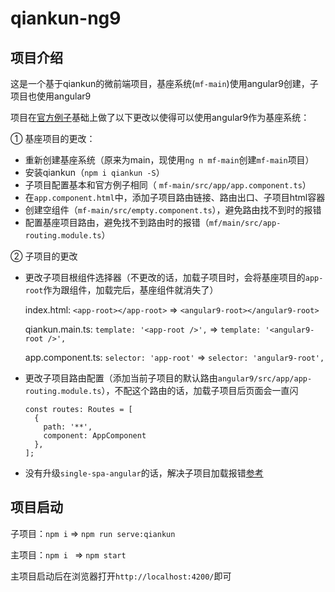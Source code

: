 # qiankun-ng9

## 项目介绍

这是一个基于qiankun的微前端项目，基座系统(`mf-main`)使用angular9创建，子项目也使用angular9

项目在[官方例子](https://github.com/umijs/qiankun/tree/master/examples)基础上做了以下更改以使得可以使用angular9作为基座系统：

① 基座项目的更改：

- 重新创建基座系统（原来为main，现使用`ng n mf-main`创建`mf-main`项目）
- 安装qiankun（`npm i qiankun -S`）
- 子项目配置基本和官方例子相同（ `mf-main/src/app/app.component.ts`）
- 在`app.component.html`中，添加子项目路由链接、路由出口、子项目html容器
- 创建空组件（`mf-main/src/empty.component.ts`），避免路由找不到时的报错
- 配置基座项目路由，避免找不到路由时的报错（`mf/main/src/app-routing.module.ts`）

② 子项目的更改

- 更改子项目根组件选择器（不更改的话，加载子项目时，会将基座项目的`app-root`作为跟组件，加载完后，基座组件就消失了）

  index.html: `<app-root></app-root>` => `<angular9-root></angular9-root>`

  qiankun.main.ts: `template: '<app-root />',` => `template: '<angular9-root />',`

  app.component.ts: `selector: 'app-root'` => `selector: 'angular9-root',`

- 更改子项目路由配置（添加当前子项目的默认路由`angular9/src/app/app-routing.module.ts`），不配这个路由的话，加载子项目后页面会一直闪

  ```
  const routes: Routes = [
    {
      path: '**',
      component: AppComponent
    },
  ];
  ```
  
- 没有升级`single-spa-angular`的话，解决子项目加载报错[参考](https://github.com/umijs/qiankun/issues/618)

## 项目启动

子项目：`npm i` => `npm run serve:qiankun`

主项目：`npm i ` => `npm start`

主项目启动后在浏览器打开`http://localhost:4200/`即可
